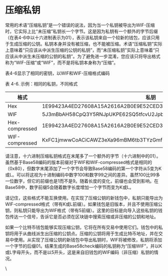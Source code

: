 # 压缩私钥

常用的术语“压缩私钥”是一个错误的说法，因为当一个私钥被导出为WIF-压缩时，它实际上比“未压缩”私钥长一个字节。这是因为私钥有一个额外的字节后缀（在表4-6中以十六进制表示为01），表示该私钥来自一个较新的钱包，应该只用于生成压缩的公钥。私钥本身并没有被压缩，也不能被压缩。术语“压缩私钥”实际上意味着“只应该从中派生压缩的公钥的私钥”，而“未压缩私钥”实际上意味着“只应该从中派生未压缩的公钥的私钥”。为了避免进一步混淆，您应该只将导出格式称为“WIF-压缩”或“WIF”，而不是将私钥本身称为“压缩”。&#x20;

表4-6显示了相同的密钥，以WIF和WIF-压缩格式编码

表 4-6. 示例：相同的私钥，不同格式



<table><thead><tr><th width="208">格式</th><th>私钥</th></tr></thead><tbody><tr><td>Hex</td><td>1E99423A4ED27608A15A2616A2B0E9E52CED330AC530EDCC32C8FFC6A526AEDD</td></tr><tr><td>WIF</td><td>5J3mBbAH58CpQ3Y5RNJpUKPE62SQ5tfcvU2JpbnkeyhfsYB1Jcn</td></tr><tr><td>Hex-compressed</td><td>1E99423A4ED27608A15A2616A2B0E9E52CED330AC530EDCC32C8FFC6A526AEDD01</td></tr><tr><td>WIF-compressed</td><td>KxFC1jmwwCoACiCAWZ3eXa96mBM6tb3TYzGmf6YwgdGWZgawvrtJ</td></tr></tbody></table>

请注意，十六进制压缩私钥格式在末尾多了一个额外的字节（十六进制中的01）。虽然基于Base58编码的版本前缀对于WIF和WIF-compressed格式是相同的（0x80），但数字末尾添加了一个字节会导致Base58编码的第一个字符从5变为K或L。可以将这视为十进制编码中数字100和数字99之间的差异。虽然100比99多一位数字，但它的前缀也是1而不是9。随着长度的变化，前缀也会受到影响。在Base58中，数字前缀5会随着数字长度增加一个字节而变为K或L。

请记住，这些格式不能互换使用。在实现了压缩公钥的新钱包中，私钥只能导出为WIF-compressed格式（带有K或L前缀）。如果钱包是旧版本，并且不使用压缩公钥，则私钥只能导出为WIF格式（带有5前缀）。这里的目标是向导入这些私钥的钱包传达一个信号，告诉它是否必须在区块链中搜索压缩或非压缩的公钥和地址。

如果一个比特币钱包能够实现压缩公钥，它将在所有交易中使用它们。钱包中的私钥将用于从曲线派生出压缩的公钥点。压缩的公钥将用于生成比特币地址，并在交易中使用。从实现了压缩公钥的新钱包中导出私钥时，WIF将被修改，私钥将添加一个字节的后缀01。结果生成的Base58check编码的私钥称为“压缩WIF”，并以K或L字母开头，而不是以5开头，这是来自旧钱包的WIF编码（非压缩）私钥的情况。

\
